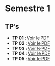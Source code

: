 # Semestre 1
## TP's

- **TP 01** : [Voir le PDF](https://raw.githubusercontent.com/donovaneHoute/IUT-Initiation_au_dev/main/docs/tp01.pdf)
- **TP 02** : [Voir le PDF](https://raw.githubusercontent.com/donovaneHoute/IUT-Initiation_au_dev/main/docs/tp02.pdf)
- **TP 03** : [Voir le PDF](https://raw.githubusercontent.com/donovaneHoute/IUT-Initiation_au_dev/main/docs/tp03.pdf)
- **TP 04** : [Voir le PDF](https://raw.githubusercontent.com/donovaneHoute/IUT-Initiation_au_dev/main/docs/tp04.pdf)
- **TP 05** : [Voir le PDF](https://raw.githubusercontent.com/donovaneHoute/IUT-Initiation_au_dev/main/docs/tp05.pdf)
